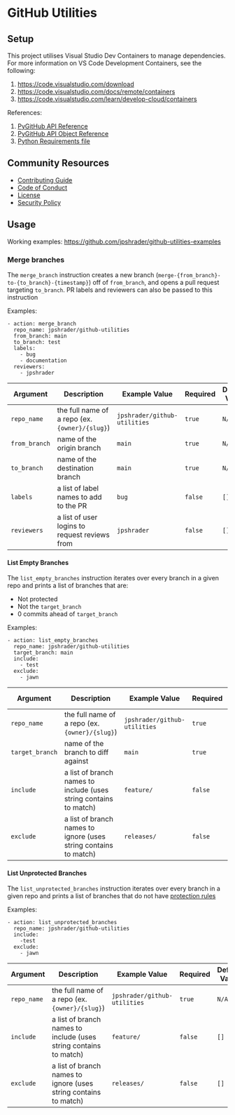 # GitHub Utilities

## Setup

This project utilises Visual Studio Dev Containers to manage dependencies. For more information on VS Code Development Containers, see the following:
1. https://code.visualstudio.com/download
2. https://code.visualstudio.com/docs/remote/containers
3. https://code.visualstudio.com/learn/develop-cloud/containers

References:
1. [PyGitHub API Reference](https://pygithub.readthedocs.io/en/latest/apis.html)
2. [PyGitHub API Object Reference](https://pygithub.readthedocs.io/en/latest/github_objects.html)
3. [Python Requirements file](https://pip.pypa.io/en/stable/reference/requirements-file-format/)

## Community Resources

- [Contributing Guide](CONTRIBUTING.md)
- [Code of Conduct](CODE_OF_CONDUCT.md)
- [License](LICENSE)
- [Security Policy](SECURITY.md)

## Usage 

Working examples: https://github.com/jpshrader/github-utilities-examples

### Merge branches

The `merge_branch` instruction creates a new branch (`merge-{from_branch}-to-{to_branch}-{timestamp}`) off of `from_branch`, and opens a pull request targeting `to_branch`. PR labels and reviewers can also be passed to this instruction

Examples:
```
- action: merge_branch
  repo_name: jpshrader/github-utilities
  from_branch: main
  to_branch: test
  labels:
    - bug
    - documentation
  reviewers:
    - jpshrader
```

| Argument      | Description                                    | Example Value                | Required | Default Value |
|---------------|------------------------------------------------|------------------------------|----------|---------------|
| `repo_name`   | the full name of a repo (ex. `{owner}/{slug}`) | `jpshrader/github-utilities` | `true`   | `N/A`         |
| `from_branch` | name of the origin branch                      | `main`                       | `true`   | `N/A`         |
| `to_branch`   | name of the destination branch                 | `main`                       | `true`   | `N/A`         |
| `labels`      | a list of label names to add to the PR         | `bug`                        | `false`  | `[]`          |
| `reviewers`   | a list of user logins to request reviews from  | `jpshrader`                  | `false`  | `[]`          |

#### List Empty Branches

The `list_empty_branches` instruction iterates over every branch in a given repo and prints a list of branches that are:
 - Not protected
 - Not the `target_branch`
 - 0 commits ahead of `target_branch`

Examples:
```
- action: list_empty_branches
  repo_name: jpshrader/github-utilities
  target_branch: main
  include:
    - test
  exclude: 
    - jawn
```

| Argument        | Description                                                       | Example Value                | Required | Default Value          |
|-----------------|-------------------------------------------------------------------|------------------------------|----------|------------------------|
| `repo_name`     | the full name of a repo (ex. `{owner}/{slug}`)                    | `jpshrader/github-utilities` | `true`   | `N/A`                  |
| `target_branch` | name of the branch to diff against                                | `main`                       | `true`   | Default branch of repo |
| `include`       | a list of branch names to include (uses string contains to match) | `feature/`                   | `false`  | `[]`                   |
| `exclude`       | a list of branch names to ignore (uses string contains to match)  | `releases/`                  | `false`  | `[]`                   |

#### List Unprotected Branches

The `list_unprotected_branches` instruction iterates over every branch in a given repo and prints a list of branches that do not have [protection rules](https://docs.github.com/en/repositories/configuring-branches-and-merges-in-your-repository/defining-the-mergeability-of-pull-requests/about-protected-branches)

Examples:
```
- action: list_unprotected_branches
  repo_name: jpshrader/github-utilities
  include:
    -test
  exclude: 
    - jawn
```

| Argument        | Description                                                       | Example Value                | Required | Default Value          |
|-----------------|-------------------------------------------------------------------|------------------------------|----------|------------------------|
| `repo_name`     | the full name of a repo (ex. `{owner}/{slug}`)                    | `jpshrader/github-utilities` | `true`   | `N/A`                  |
| `include`       | a list of branch names to include (uses string contains to match) | `feature/`                   | `false`  | `[]`                   |
| `exclude`       | a list of branch names to ignore (uses string contains to match)  | `releases/`                  | `false`  | `[]`                   |
